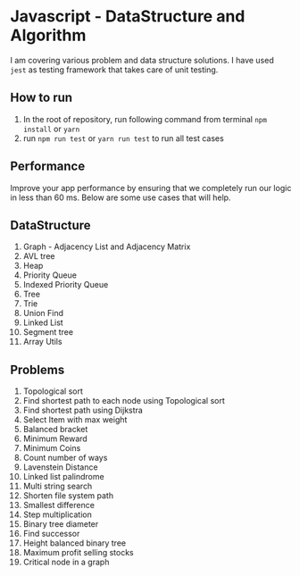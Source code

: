 # Javascript - DataStructure and Algorithm

I am covering various problem and data structure solutions. I have used `jest` as testing framework that takes care of
unit testing.

## How to run
1. In the root of repository, run following command from terminal `npm install` or `yarn`
2. run `npm run test` or `yarn run test` to run all test cases

## Performance
Improve your app performance by ensuring that we completely run our logic in less than 60 ms. Below are some use cases that will help.




## DataStructure

1. Graph - Adjacency List and Adjacency Matrix
2. AVL tree
3. Heap
4. Priority Queue
5. Indexed Priority Queue
6. Tree
7. Trie
8. Union Find
9. Linked List
10. Segment tree
11. Array Utils

## Problems

1. Topological sort
2. Find shortest path to each node using Topological sort
3. Find shortest path using Dijkstra
4. Select Item with max weight
5. Balanced bracket
6. Minimum Reward
7. Minimum Coins
8. Count number of ways
9. Lavenstein Distance
10. Linked list palindrome
11. Multi string search
12. Shorten file system path
13. Smallest difference
14. Step multiplication
15. Binary tree diameter
16. Find successor
17. Height balanced binary tree
18. Maximum profit selling stocks
19. Critical node in a graph



